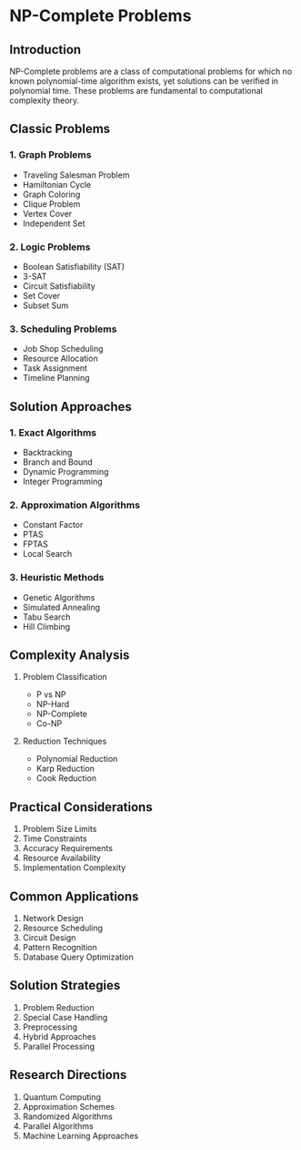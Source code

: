 # NP-Complete Problems

## Introduction
NP-Complete problems are a class of computational problems for which no known polynomial-time algorithm exists, yet solutions can be verified in polynomial time. These problems are fundamental to computational complexity theory.

## Classic Problems

### 1. Graph Problems
- Traveling Salesman Problem
- Hamiltonian Cycle
- Graph Coloring
- Clique Problem
- Vertex Cover
- Independent Set

### 2. Logic Problems
- Boolean Satisfiability (SAT)
- 3-SAT
- Circuit Satisfiability
- Set Cover
- Subset Sum

### 3. Scheduling Problems
- Job Shop Scheduling
- Resource Allocation
- Task Assignment
- Timeline Planning

## Solution Approaches

### 1. Exact Algorithms
- Backtracking
- Branch and Bound
- Dynamic Programming
- Integer Programming

### 2. Approximation Algorithms
- Constant Factor
- PTAS
- FPTAS
- Local Search

### 3. Heuristic Methods
- Genetic Algorithms
- Simulated Annealing
- Tabu Search
- Hill Climbing

## Complexity Analysis
1. Problem Classification
   - P vs NP
   - NP-Hard
   - NP-Complete
   - Co-NP

2. Reduction Techniques
   - Polynomial Reduction
   - Karp Reduction
   - Cook Reduction

## Practical Considerations
1. Problem Size Limits
2. Time Constraints
3. Accuracy Requirements
4. Resource Availability
5. Implementation Complexity

## Common Applications
1. Network Design
2. Resource Scheduling
3. Circuit Design
4. Pattern Recognition
5. Database Query Optimization

## Solution Strategies
1. Problem Reduction
2. Special Case Handling
3. Preprocessing
4. Hybrid Approaches
5. Parallel Processing

## Research Directions
1. Quantum Computing
2. Approximation Schemes
3. Randomized Algorithms
4. Parallel Algorithms
5. Machine Learning Approaches
